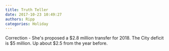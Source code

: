 ```yaml
---
title: Truth Teller
date: 2017-10-23 10:49:27
authors: Ripp
categories: Holiday
---
```


 Correction - She's proposed a $2.8 million transfer for 2018.  The City deficit is $5 million.  Up about $2.5 from the year before.